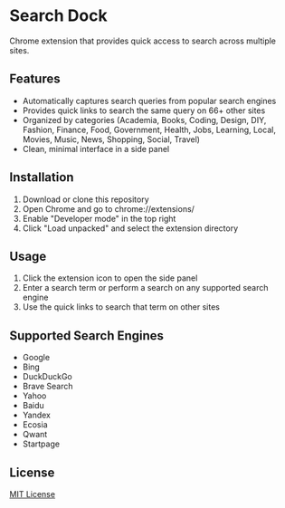 # Search Dock

Chrome extension that provides quick access to search across multiple sites.

## Features
- Automatically captures search queries from popular search engines
- Provides quick links to search the same query on 66+ other sites
- Organized by categories (Academia, Books, Coding, Design, DIY, Fashion, Finance, Food, Government, Health, Jobs, Learning, Local, Movies, Music, News, Shopping, Social, Travel)
- Clean, minimal interface in a side panel

## Installation
1. Download or clone this repository
2. Open Chrome and go to chrome://extensions/
3. Enable "Developer mode" in the top right
4. Click "Load unpacked" and select the extension directory

## Usage
1. Click the extension icon to open the side panel
2. Enter a search term or perform a search on any supported search engine
3. Use the quick links to search that term on other sites

## Supported Search Engines
- Google
- Bing
- DuckDuckGo
- Brave Search
- Yahoo
- Baidu
- Yandex
- Ecosia
- Qwant
- Startpage

## License
[MIT License](LICENSE)
